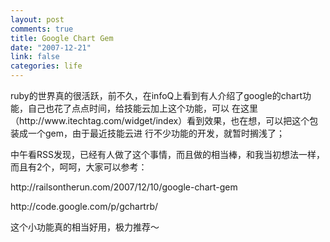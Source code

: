 ```yaml
--- 
layout: post
comments: true
title: Google Chart Gem
date: "2007-12-21"
link: false
categories: life
---
```

<p>ruby的世界真的很活跃，前不久，在infoQ上看到有人介绍了google的chart功能，自己也花了点点时间，给技能云加上这个功能，可以 在这里（http://www.itechtag.com/widget/index）看到效果，也在想，可以把这个包装成一个gem，由于最近技能云进 行不少功能的开发，就暂时搁浅了；</p>
<p>中午看RSS发现，已经有人做了这个事情，而且做的相当棒，和我当初想法一样，而且有2个，呵呵，大家可以参考：</p>
<p>http://railsontherun.com/2007/12/10/google-chart-gem</p>
<p>http://code.google.com/p/gchartrb/</p>
<p>这个小功能真的相当好用，极力推荐～</p>

